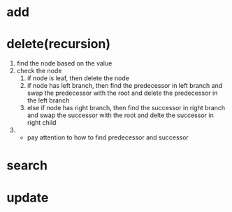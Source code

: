 # add
# delete(recursion)
1. find the node based on the value
2. check the node
    1. if node is leaf, then delete the node
    2. if node has left branch, then find the predecessor in left branch and swap the predecessor with the root and delete the predecessor in the left branch
    3. else if node has right branch, then find the successor in right branch and swap the successor with the root and delte the successor in right child
3. * pay attention to how to find predecessor and successor
# search
# update